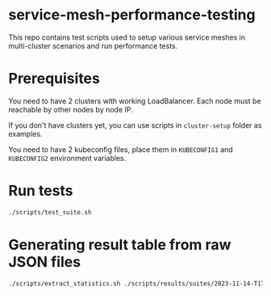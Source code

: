 
# service-mesh-performance-testing

This repo contains test scripts used to setup
various service meshes in multi-cluster scenarios
and run performance tests.

# Prerequisites

You need to have 2 clusters with working LoadBalancer.
Each node must be reachable by other nodes by node IP.

If you don't have clusters yet, you can use scripts in `cluster-setup` folder as examples.

You need to have 2 kubeconfig files, place them
in `KUBECONFIG1` and `KUBECONFIG2` environment variables.

# Run tests

```bash
./scripts/test_suite.sh
```

# Generating result table from raw JSON files

```bash
./scripts/extract_statistics.sh ./scripts/results/suites/2023-11-14-T17-12-aws_aws/ ./test-out
```
